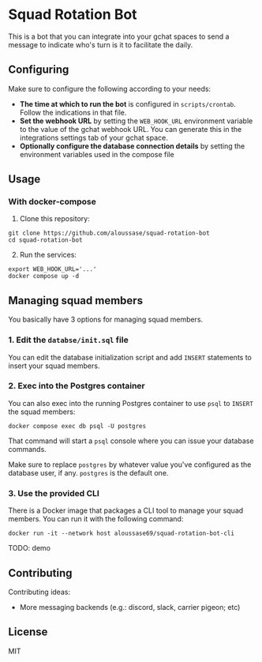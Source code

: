# Squad Rotation Bot

This is a bot that you can integrate into your gchat spaces to send a message
to indicate who's turn is it to facilitate the daily.

## Configuring

Make sure to configure the following according to your needs:

- **The time at which to run the bot** is configured in `scripts/crontab`.
  Follow the indications in that file.
- **Set the webhook URL** by setting the `WEB_HOOK_URL` environment variable to
  the value of the gchat webhook URL. You can generate this in the integrations
  settings tab of your gchat space.
- **Optionally configure the database connection details** by setting the
  environment variables used in the compose file

## Usage

### With docker-compose

1. Clone this repository:

```shell
git clone https://github.com/aloussase/squad-rotation-bot
cd squad-rotation-bot
```

2. Run the services:

```shell
export WEB_HOOK_URL='...'
docker compose up -d
```

## Managing squad members

You basically have 3 options for managing squad members.

### 1. Edit the `databse/init.sql` file

You can edit the database initialization script and add `INSERT` statements to
insert your squad members.

### 2. Exec into the Postgres container

You can also exec into the running Postgres container to use `psql` to `INSERT` the
squad members:

```shell
docker compose exec db psql -U postgres
```

That command will start a `psql` console where you can issue your database commands.

Make sure to replace `postgres` by whatever value you've configured as the
database user, if any. `postgres` is the default one.

### 3. Use the provided CLI

There is a Docker image that packages a CLI tool to manage your squad members.
You can run it with the following command:

```shell
docker run -it --network host aloussase69/squad-rotation-bot-cli
```

TODO: demo

## Contributing

Contributing ideas:

- More messaging backends (e.g.: discord, slack, carrier pigeon; etc)

## License
MIT
